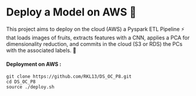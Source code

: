 # Deploy a Model on AWS :rocket:

This project aims to deploy on the cloud (AWS) a Pyspark ETL Pipeline :zap: that loads images of fruits, extracts features with a CNN, applies a PCA for dimensionality reduction, and commits in the cloud (S3 or RDS) the PCs with the associated labels. :rocket:


#### Deployment on AWS :

```
git clone https://github.com/RKL13/DS_OC_P8.git
cd DS_OC_P8
source ./deploy.sh
```